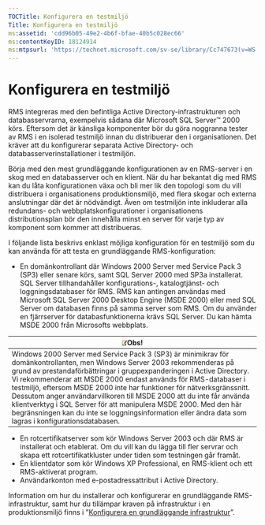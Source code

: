 ```yaml
---
TOCTitle: Konfigurera en testmiljö
Title: Konfigurera en testmiljö
ms:assetid: 'cdd96b05-49e2-4b6f-bfae-40b5c028ec66'
ms:contentKeyID: 18124914
ms:mtpsurl: 'https://technet.microsoft.com/sv-se/library/Cc747673(v=WS.10)'
---
```


Konfigurera en testmiljö
========================

RMS integreras med den befintliga Active Directory-infrastrukturen och databasservrarna, exempelvis sådana där Microsoft SQL Server™ 2000 körs. Eftersom det är känsliga komponenter bör du göra noggranna tester av RMS i en isolerad testmiljö innan du distribuerar den i organisationen. Det kräver att du konfigurerar separata Active Directory- och databasserverinstallationer i testmiljön.

Börja med den mest grundläggande konfigurationen av en RMS-server i en skog med en databasserver och en klient. När du har bekantat dig med RMS kan du låta konfigurationen växa och bli mer lik den topologi som du vill distribuera i organisationens produktionsmiljö, med flera skogar och externa anslutningar där det är nödvändigt. Även om testmiljön inte inkluderar alla redundans- och webbplatskonfigurationer i organisationens distributionsplan bör den innehålla minst en server för varje typ av komponent som kommer att distribueras.

I följande lista beskrivs enklast möjliga konfiguration för en testmiljö som du kan använda för att testa en grundläggande RMS-konfiguration:

-   En domänkontrollant där Windows 2000 Server med Service Pack 3 (SP3) eller senare körs, samt SQL Server 2000 med SP3a installerat. SQL Server tillhandahåller konfigurations-, katalogtjänst- och loggningsdatabaser för RMS. RMS kan antingen användas med Microsoft SQL Server 2000 Desktop Engine (MSDE 2000) eller med SQL Server om databasen finns på samma server som RMS. Om du använder en fjärrserver för databasfunktionerna krävs SQL Server. Du kan hämta MSDE 2000 från Microsofts webbplats.

| ![](images/Cc747673.note(WS.10).gif)Obs!                                                                                                                                                                                                                                                                                                                                                                                                                                                                                                                                  |
|--------------------------------------------------------------------------------------------------------------------------------------------------------------------------------------------------------------------------------------------------------------------------------------------------------------------------------------------------------------------------------------------------------------------------------------------------------------------------------------------------------------------------------------------------------------------------------------------------------|
| Windows 2000 Server med Service Pack 3 (SP3) är minimikrav för domänkontrollanten, men Windows Server 2003 rekommenderas på grund av prestandaförbättringar i gruppexpanderingen i Active Directory. Vi rekommenderar att MSDE 2000 endast används för RMS-databaser i testmiljö, eftersom MSDE 2000 inte har funktioner för nätverksgränssnitt. Dessutom anger användarvillkoren till MSDE 2000 att du inte får använda klientverktyg i SQL Server för att manipulera MSDE 2000. Med den här begränsningen kan du inte se loggningsinformation eller ändra data som lagras i konfigurationsdatabasen. |

-   En rotcertifikatserver som kör Windows Server 2003 och där RMS är installerat och etablerat. Om du vill kan du lägga till fler servrar och skapa ett rotcertifikatkluster under tiden som testningen går framåt.
-   En klientdator som kör Windows XP Professional, en RMS-klient och ett RMS-aktiverat program.
-   Användarkonton med e-postadressattribut i Active Directory.

Information om hur du installerar och konfigurerar en grundläggande RMS-infrastruktur, samt hur du tillämpar kraven på infrastruktur i en produktionsmiljö finns i ”[Konfigurera en grundläggande infrastruktur](https://technet.microsoft.com/3a0a3a47-e755-4455-bb22-0e05053723e4)”.
